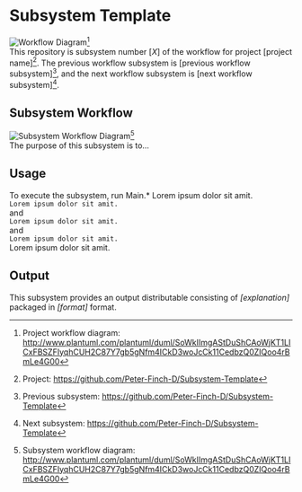 # Subsystem Template
![Workflow Diagram](http://www.plantuml.com/plantuml/dpng/SoWkIImgAStDuShCAoWjKT1LICxFBSZFIyqhCUH2C87Y7gb5gNfm4ICkD3woJcCk11CedbzQ0ZIQoo4rBmLe4G00)[^diagram1]</br>
This repository is subsystem number [_X_] of the workflow for project [project name][^project_link]. The previous workflow subsystem is [previous workflow subsystem][^prev_link], and the next workflow subsystem is [next workflow subsystem][^next_link].

## Subsystem Workflow
![Subsystem Workflow Diagram](http://www.plantuml.com/plantuml/dpng/SoWkIImgAStDuShCAoWjKT1LICxFBSZFIyqhCUH2C975ZRWGJ6HnOou44oYUNre2D93B8JKl1MWy0000)[^diagram2]</br>
The purpose of this subsystem is to...

## Usage
To execute the subsystem, run Main.*
Lorem ipsum dolor sit amit.</br>
```Lorem ipsum dolor sit amit.```</br>
and</br>
```Lorem ipsum dolor sit amit.```</br>
and</br>
```Lorem ipsum dolor sit amit.```</br>
Lorem ipsum dolor sit amit.</br>

## Output
This subsystem provides an output distributable consisting of _[explanation]_ packaged in _[format]_ format.</br>

[^project_link]: Project: https://github.com/Peter-Finch-D/Subsystem-Template
[^prev_link]: Previous subsystem: https://github.com/Peter-Finch-D/Subsystem-Template
[^next_link]: Next subsystem: https://github.com/Peter-Finch-D/Subsystem-Template
[^diagram1]: Project workflow diagram: http://www.plantuml.com/plantuml/duml/SoWkIImgAStDuShCAoWjKT1LICxFBSZFIyqhCUH2C87Y7gb5gNfm4ICkD3woJcCk11CedbzQ0ZIQoo4rBmLe4G00
[^diagram2]: Subsystem workflow diagram: http://www.plantuml.com/plantuml/duml/SoWkIImgAStDuShCAoWjKT1LICxFBSZFIyqhCUH2C87Y7gb5gNfm4ICkD3woJcCk11CedbzQ0ZIQoo4rBmLe4G00
